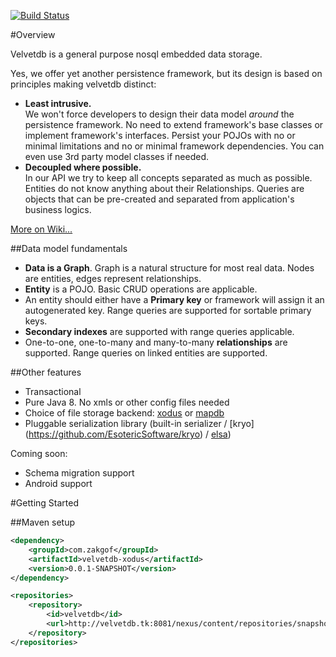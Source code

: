 [![Build Status](https://travis-ci.org/zakgof/velvetdb.svg?branch=master)](https://travis-ci.org/zakgof/velvetdb)

#Overview

Velvetdb is a general purpose nosql embedded data storage.

Yes, we offer yet another persistence framework, but its design is based on principles making velvetdb distinct:
- **Least intrusive.**  
 We won't force developers to design their data model *around* the persistence framework. No need to extend framework's base classes or implement framework's interfaces. Persist your POJOs with no or minimal limitations and no or minimal framework dependencies. You can even use 3rd party model classes if needed.
- **Decoupled where possible.**  
 In our API we try to keep all concepts separated as much as possible. Entities do not know anything about their Relationships. Queries are objects that can be pre-created and separated from application's business logics.

[More on Wiki...](https://github.com/zakgof/velvetdb/wiki/VelvetDB-vs-traditional-approach)

##Data model fundamentals
- **Data is a Graph**. Graph is a natural structure for most real data. Nodes are entities, edges represent relationships.
- **Entity** is a POJO. Basic CRUD operations are applicable.
- An entity should either have a **Primary key** or framework will assign it an autogenerated key. Range queries are supported for sortable primary keys.
- **Secondary indexes** are supported with range queries applicable.
- One-to-one, one-to-many and many-to-many **relationships** are supported. Range queries on linked entities are supported.

##Other features

- Transactional
- Pure Java 8. No xmls or other config files needed
- Choice of file storage backend: [xodus](https://github.com/JetBrains/xodus) or [mapdb](https://github.com/jankotek/mapdb)
- Pluggable serialization library (built-in serializer / [kryo] (https://github.com/EsotericSoftware/kryo) / [elsa](https://github.com/jankotek/elsa))

Coming soon:
- Schema migration support
- Android support

#Getting Started

##Maven setup

```xml
<dependency>
    <groupId>com.zakgof</groupId>
    <artifactId>velvetdb-xodus</artifactId>
    <version>0.0.1-SNAPSHOT</version>
</dependency>
```

```xml
<repositories>
    <repository>
        <id>velvetdb</id>
        <url>http://velvetdb.tk:8081/nexus/content/repositories/snapshots</url>
    </repository>
</repositories>
```
